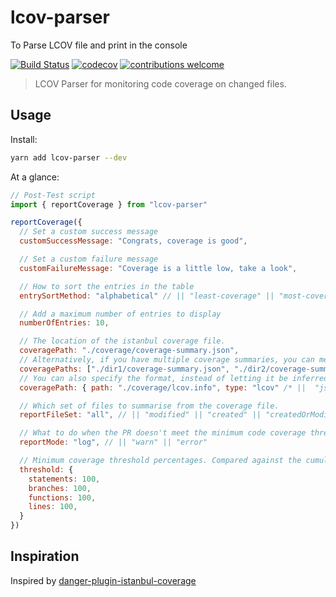 # lcov-parser
To Parse LCOV file and print in the console

[![Build Status](https://travis-ci.org/Vijayasingam/lcov-parser.svg?branch=master)](https://travis-ci.org/Vijayasingam/lcov-parser)
[![codecov](https://codecov.io/gh/Vijayasingam/lcov-parser/branch/master/graph/badge.svg)](https://codecov.io/gh/Vijayasingam/lcov-parser)
[![contributions welcome](https://img.shields.io/badge/contributions-welcome-brightgreen.svg?style=flat)](https://github.com/Vijayasingam/lcov-parser/issues)

> LCOV Parser for monitoring code coverage on changed files.

## Usage

Install:
```sh
yarn add lcov-parser --dev
```
At a glance:
```js
// Post-Test script
import { reportCoverage } from "lcov-parser"

reportCoverage({
  // Set a custom success message
  customSuccessMessage: "Congrats, coverage is good",

  // Set a custom failure message
  customFailureMessage: "Coverage is a little low, take a look",

  // How to sort the entries in the table
  entrySortMethod: "alphabetical" // || "least-coverage" || "most-coverage" || "largest-file-size" ||"smallest-file-size" || "uncovered-lines"

  // Add a maximum number of entries to display
  numberOfEntries: 10,

  // The location of the istanbul coverage file.
  coveragePath: "./coverage/coverage-summary.json",
  // Alternatively, if you have multiple coverage summaries, you can merge them into one report
  coveragePaths: ["./dir1/coverage-summary.json", "./dir2/coverage-summary.json"]
  // You can also specify the format, instead of letting it be inferred from the file name
  coveragePath: { path: "./coverage/lcov.info", type: "lcov" /* ||  "json-summary" */}

  // Which set of files to summarise from the coverage file.
  reportFileSet: "all", // || "modified" || "created" || "createdOrModified"

  // What to do when the PR doesn't meet the minimum code coverage threshold
  reportMode: "log", // || "warn" || "error"

  // Minimum coverage threshold percentages. Compared against the cumulative coverage of the reportFileSet.
  threshold: {
    statements: 100,
    branches: 100,
    functions: 100,
    lines: 100,
  }
})
```

## Inspiration
Inspired by [danger-plugin-istanbul-coverage](https://github.com/darcy-rayner/danger-plugin-istanbul-coverage)
